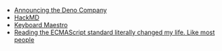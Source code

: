 - [Announcing the Deno Company](https://deno.com/blog/the-deno-company)
- [HackMD](https://hackmd.io)
- [Keyboard Maestro](https://www.keyboardmaestro.com/main/)
- [Reading the ECMAScript stan­dard literally changed my life. Like most people](https://twitter.com/horse_js/status/1379505636736696323)
